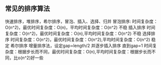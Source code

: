 ## 常见的排序算法
快速排序，堆排序，希尔排序，冒泡、插入、选择、归并
冒泡排序: 时间复杂度：O(n^2)，最优时间复杂度：O(n)，平均时间复杂度：O(n^2) 不稳
插入排序 时间复杂度：O(n^2)，最优时间复杂度：O(n),平均时间复杂度：O(n^2)  不稳
选择排序 时间复杂度：O(n^2)，最优时间复杂度：O(n^2),平均时间复杂度：O(n^2) 稳定
希尔排序 增量排序法，设定gap=length/2 并逐步插入排序 直到gap=1 
        时间复杂度：根据步长而不同，最优时间复杂度：O(n),平均时间复杂度：根据步长而不同，比o(n^2)好一些